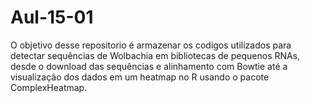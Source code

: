 # Aul-15-01
 O objetivo desse repositorio é armazenar os codigos utilizados para detectar sequências de Wolbachia em bibliotecas de pequenos RNAs, desde o download das sequências e alinhamento com Bowtie até a visualização dos dados em um heatmap no R usando o pacote ComplexHeatmap.

